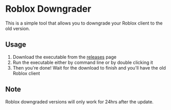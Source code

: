 # Roblox Downgrader

This is a simple tool that allows you to downgrade your Roblox client to the old version.

## Usage
1. Download the executable from the [releases](https://github.com/kaorlol/roblox-downgrader/releases/latest) page
2. Run the executable either by command line or by double clicking it
3. Then you're done! Wait for the download to finish and you'll have the old Roblox client

## Note
Roblox downgraded versions will only work for 24hrs after the update.